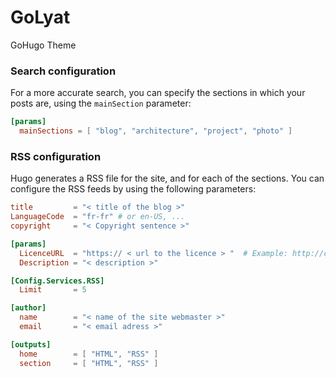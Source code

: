 # GoLyat
GoHugo Theme


### Search configuration

For a more accurate search, you can specify the sections in which your posts are, using the `mainSection` parameter:

```toml
[params]
  mainSections = [ "blog", "architecture", "project", "photo" ]
```

### RSS configuration

Hugo generates a RSS file for the site, and for each of the sections. You can configure the RSS feeds by using the following parameters:

```toml
title         = "< title of the blog >"
LanguageCode  = "fr-fr" # or en-US, ...
copyright     = "< Copyright sentence >"

[params]
  LicenceURL  = "https:// < url to the licence > "  # Example: http://creativecommons.org/licenses/by-nc/4.0/
  Description = "< description >"

[Config.Services.RSS]
  Limit       = 5

[author]
  name        = "< name of the site webmaster >"
  email       = "< email adress >"

[outputs]
  home        = [ "HTML", "RSS" ]
  section     = [ "HTML", "RSS" ]
```